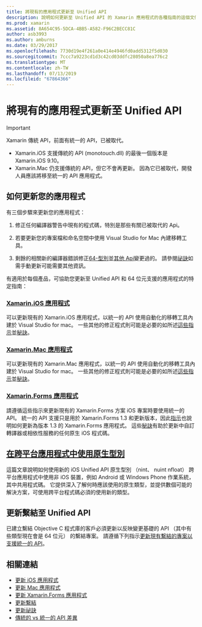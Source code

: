 ```yaml
---
title: 將現有的應用程式更新至 Unified API
description: 說明如何更新至 Unified API 的 Xamarin 應用程式的各種指南的這個文件連結。 它討論 Xamarin.iOS 應用程式，Xamarin.Mac 應用程式。 跨平台應用程式和繫結專案中的原生類型的 Xamarin.Forms 應用程式。
ms.prod: xamarin
ms.assetid: 8A654C95-5DCA-4BB5-A582-F96C2BECC81C
author: asb3993
ms.author: amburns
ms.date: 03/29/2017
ms.openlocfilehash: 7730d19e4f261a0e414e4946fd0add5312f5d030
ms.sourcegitcommit: 7ccc7a9223cd1d3c42cd03ddfc28050a8ea776c2
ms.translationtype: MT
ms.contentlocale: zh-TW
ms.lasthandoff: 07/13/2019
ms.locfileid: "67864366"
---
```

# <a name="updating-existing-apps-to-the-unified-api"></a>將現有的應用程式更新至 Unified API

> [!IMPORTANT]
> Xamarin 傳統 API，前面有統一的 API，已被取代。
> - Xamarin.iOS 支援傳統的 API (monotouch.dll) 的最後一個版本是 Xamarin.iOS 9.10。
> - Xamarin.Mac 仍支援傳統的 API，但它不會再更新。 因為它已被取代，開發人員應該將移至統一的 API 應用程式。

## <a name="how-to-update-your-apps"></a>如何更新您的應用程式

有三個步驟來更新您的應用程式：

1. 修正任何編譯器警告中現有的程式碼，特別是那些有關已被取代的 Api。

2. 若要更新您的專案檔和命名空間中使用 Visual Studio for Mac 內建移轉工具。

3. 剩餘的相關新的編譯器錯誤修正[64-型別](~/cross-platform/macios/nativetypes.md)並[其他 Api](~/cross-platform/macios/unified/overview.md#deprecated-typos)變更過的。 請參閱[祕訣](~/cross-platform/macios/unified/updating-tips.md)如需手動更新可能需要其他資訊。

有適用於每個產品，可協助您更新至 Unified API 和 64 位元支援的應用程式的特定指南：

### <a name="xamarinios-appscross-platformmaciosunifiedupdating-ios-appsmd"></a>[Xamarin.iOS 應用程式](~/cross-platform/macios/unified/updating-ios-apps.md)

可以更新現有的 Xamarin.iOS 應用程式，以統一的 API 使用自動化的移轉工具內建於 Visual Studio for mac。 一些其他的修正程式則可能是必要的如所述[這些指示](~/cross-platform/macios/unified/updating-ios-apps.md)並[秘訣](~/cross-platform/macios/unified/updating-tips.md)。

### <a name="xamarinmac-appscross-platformmaciosunifiedupdating-mac-appsmd"></a>[Xamarin.Mac 應用程式](~/cross-platform/macios/unified/updating-mac-apps.md)

可以更新現有的 Xamarin.Mac 應用程式，以統一的 API 使用自動化的移轉工具內建於 Visual Studio for mac。 一些其他的修正程式則可能是必要的如所述[這些指示](~/cross-platform/macios/unified/updating-mac-apps.md)並[秘訣](~/cross-platform/macios/unified/updating-tips.md)。

### <a name="xamarinforms-appscross-platformmaciosunifiedupdating-xamarin-forms-appsmd"></a>[Xamarin.Forms 應用程式](~/cross-platform/macios/unified/updating-xamarin-forms-apps.md)

請遵循這些指示來更新現有的 Xamarin.Forms 方案 iOS 專案時要使用統一的 API。 統一的 API 支援只是用於 Xamarin.Forms 1.3 和更新版本，因此[指示](~/cross-platform/macios/unified/updating-xamarin-forms-apps.md)也說明如何更新為版本 1.3 的 Xamarin.Forms 應用程式。 這些[秘訣](~/cross-platform/macios/unified/updating-tips.md)有助於更新中自訂轉譯器或相依性服務的任何原生 iOS 程式碼。

## <a name="working-with-native-types-in-cross-platform-appscross-platformmaciosnativetypesmd"></a>[在跨平台應用程式中使用原生型別](~/cross-platform/macios/nativetypes.md)

這篇文章說明如何使用新的 iOS Unified API 原生型別 （nint、 nuint nfloat） 跨平台應用程式中使用非 iOS 裝置，例如 Android 或 Windows Phone 作業系統，其中共用程式碼。 它提供深入了解何時應該使用的原生類型，並提供數個可能的解決方案，可使用跨平台程式碼必須的使用新的類型。

## <a name="update-bindings-to-the-unified-api"></a>更新繫結至 Unified API

已建立繫結 Objective C 程式庫的客戶必須更新以反映變更基礎的 API （其中有些類型現在會是 64 位元） 的繫結專案。
請遵循下列指示[更新現有繫結的專案以支援統一的 API](~/cross-platform/macios/unified/update-binding.md)。

## <a name="related-links"></a>相關連結

- [更新 iOS 應用程式](~/cross-platform/macios/unified/updating-ios-apps.md)
- [更新 Mac 應用程式](~/cross-platform/macios/unified/updating-mac-apps.md)
- [更新 Xamarin.Forms 應用程式](~/cross-platform/macios/unified/updating-xamarin-forms-apps.md)
- [更新繫結](~/cross-platform/macios/unified/update-binding.md)
- [更新祕訣](~/cross-platform/macios/unified/updating-tips.md)
- [傳統的 vs 統一的 API 差異](https://developer.xamarin.com/releases/ios/api_changes/classic-vs-unified-8.6.0/)
